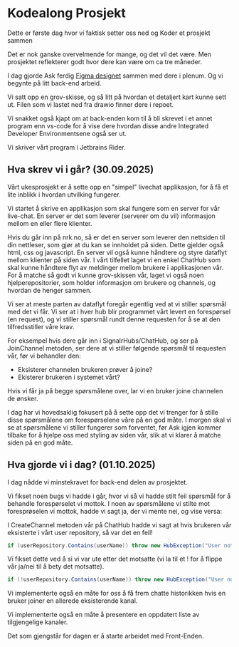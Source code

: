 # Kodealong Prosjekt

Dette er første dag hvor vi faktisk setter oss ned og Koder et prosjekt sammen

Det er nok ganske overvelmende for mange, og det vil det være. Men prosjektet reflekterer godt hvor dere kan være om ca tre måneder. 

I dag gjorde Ask ferdig [Figma designet](https://www.figma.com/design/Cp5I1YYPJkQ2Nly03rYhtc/Planlegging-til-prosjekt?node-id=0-1&t=Mhb3CClewqL1c4ZU-1) sammen med dere i plenum. Og vi begynte på litt back-end arbeid.

Vi satt opp en grov-skisse, og så litt på hvordan et detaljert kart kunne sett ut. Filen som vi lastet ned fra drawio finner dere i repoet. 

Vi snakket også kjapt om at back-enden kom til å bli skrevet i et annet program enn vs-code for å vise dere hvordan disse andre Integrated Developer Environmentsene også ser ut. 

Vi skriver vårt program i Jetbrains Rider.

## Hva skrev vi i går? (30.09.2025)
Vårt ukesprosjekt er å sette opp en "simpel" livechat applikasjon, for å få et lite inblikk i hvordan utvilking fungerer. 

Vi startet å skrive en applikasjon som skal fungere som en server for vår live-chat.
En server er det som leverer (serverer om du vil) informasjon mellom en eller flere klienter. 

Hvis du går inn på nrk.no, så er det en server som leverer den nettsiden til din nettleser, som gjør at du kan se innholdet på siden.
Dette gjelder også html, css og javascript. En server vil også kunne håndtere og styre dataflyt mellom klienter på siden vår. 
I vårt tilfellet laget vi en enkel ChatHub som skal kunne håndtere flyt av meldinger mellom brukere i applikasjonen vår. 
For å matche så godt vi kunne grov-skissen vår, laget vi også noen hjelperepositorier, som holder informasjon om brukere og channels, og hvordan de henger sammen.

Vi ser at meste parten av dataflyt foregår egentlig ved at vi stiller spørsmål med det vi får.
Vi ser at i hver hub blir programmet vårt levert en forespørsel (en request), og vi stiller spørsmål rundt denne requesten for å se at den tilfredsstiller våre krav. 

For eksempel hvis dere går inn i SignalrHubs/ChatHub, og ser på JoinChannel metoden, ser dere at vi stiller følgende spørsmål til requesten vår, før vi behandler den:
 * Eksisterer channelen brukeren prøver å joine?
 * Ekisterer brukeren i systemet vårt?

Hvis vi får ja på begge spørsmålene over, lar vi en bruker joine channelen de ønsker. 

I dag har vi hovedsaklig fokusert på å sette opp det vi trenger for å stille disse spørsmålene om forespørselene våre på en god måte. 
I morgen skal vi se at spørsmålene vi stiller fungerer som forventet, før Ask igjen kommer tilbake for å hjelpe oss med styling av siden vår, slik at vi klarer å matche siden på en god måte. 


## Hva gjorde vi i dag? (01.10.2025)
I dag nådde vi minstekravet for back-end delen av prosjektet.

Vi fikset noen bugs vi hadde i går, hvor vi så vi hadde stilt feil spørsmål for å behandle forespørselet vi mottok. 
I noen av spørsmålene vi stilte mot foresprøselen vi mottok, hadde vi sagt ja, der vi mente nei, og vise versa:

I CreateChannel metoden vår på ChatHub hadde vi sagt at hvis brukeren vår eksisterte i vårt user repository, så var det en feil!
```csharp
if (userRepository.Contains(userName)) throw new HubException("User not found");
```

Vi fikset dette ved å si vi var ute etter det motsatte (vi la til et ! for å flippe vår ja/nei til å bety det motsatte).

```csharp
if (!userRepository.Contains(userName)) throw new HubException("User not found");
```

Vi implementerte også en måte for oss å få frem chatte historikken hvis en bruker joiner en allerede eksisterende kanal.

Vi implementerte også en måte å presentere en oppdatert liste av tilgjengelige kanaler.

Det som gjengstår for dagen er å starte arbeidet med Front-Enden.


